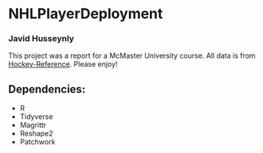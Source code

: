 # NHLPlayerDeployment
### Javid Husseynly

This project was a report for a McMaster University course. All data is from [Hockey-Reference](https://www.hockey-reference.com/). Please enjoy!

## Dependencies:
* R
* Tidyverse
* Magrittr
* Reshape2
* Patchwork
